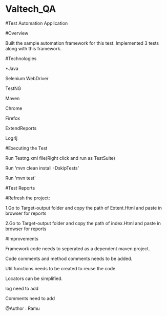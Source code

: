 # Valtech_QA

#Test Automation Application

#Overview

Built the sample automation framework for this test. Implemented 3 tests along with this framework.



#Technologies

*Java

Selenium WebDriver

TestNG

Maven

Chrome

Firefox

ExtendReports

Log4j

#Executing the Test

Run Testng.xml file(Right click and run as TestSuite)

Run 'mvn clean install -DskipTests'

Run 'mvn test'

#Test Reports

#Refresh the project:

1.Go to Target-output folder and copy the path of Extent.Html and paste in browser for reports

2.Go to Target-output  folder and copy the path of index.Html and paste in browser for reports

#Improvements

Framework code needs to seperated as a dependent maven project.

Code comments and method comments needs to be added.

Util functions needs to be created to reuse the code.

Locators can be simplified.

log need to add

Comments need to add

@Author : Ramu
